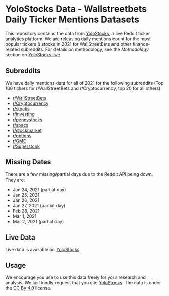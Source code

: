 # YoloStocks Data - Wallstreetbets Daily Ticker Mentions Datasets

This repository contains the data from [YoloStocks](https://yolostocks.live), a live Reddit ticker analytics platform. We are releasing daily mentions count for the most popular tickers & stocks in 2021 for WallStreetBets and other finance-related subreddits. For details on methodology, see the *Methodology* section on [YoloStocks.live](https://yolostocks.live).

## Subreddits

We have daily mentions data for all of 2021 for the following subreddits (Top 100 tickers for r/WallStreetBets and r/Cryptocurrency, top 20 for all others):

* [r/WallStreetBets](https://yolostocks.live/r/wallstreetbets)
* [r/Cryptocurrency](https://yolostocks.live/r/cryptocurrency)
* [r/stocks](https://yolostocks.live/r/stocks)
* [r/investing](https://yolostocks.live/r/investing)
* [r/pennystocks](https://yolostocks.live/r/pennystocks)
* [r/spacs](https://yolostocks.live/r/spacs)
* [r/stockmarket](https://yolostocks.live/r/stockmarket)
* [r/options](https://yolostocks.live/r/options)
* [r/GME](https://yolostocks.live/r/gme)
* [r/Superstonk](https://yolostocks.live/r/superstonk)

## Missing Dates

There are a few missing/partial days due to the Reddit API being down. They are:

* Jan 24, 2021 (partial day)
* Jan 25, 2021
* Jan 26, 2021
* Jan 27, 2021 (partial day)
* Feb 28, 2021
* Mar 1, 2021
* Mar 2, 2021 (partial day)

## Live Data

Live data is available on [YoloStocks](https://yolostocks.live).

## Usage

We encourage you use to use this data freely for your research and analysis. We just kindly request that you cite [YoloStocks](https://yolostocks.live). The data is under the [CC By 4.0](https://creativecommons.org/licenses/by/4.0/) license.
